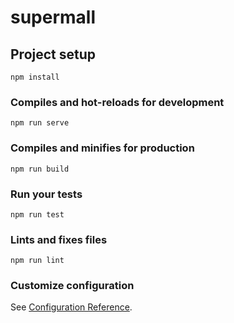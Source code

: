 # supermall

## Project setup
```
npm install
```

### Compiles and hot-reloads for development
```
npm run serve
```

### Compiles and minifies for production
```
npm run build
```

### Run your tests
```
npm run test
```

### Lints and fixes files
```
npm run lint
```

### Customize configuration
See [Configuration Reference](https://cli.vuejs.org/config/).


<!-- 新项目 -->

<!-- 1.划分目录结构 -->


<!-- 2.引入两个CSS文件 -->


<!-- 3.vue.config.js和editorconfig -->


<!-- 4.tabbar引入和项目模块划分 路由映射 -->


<!-- 5.首页导航栏的封装和使用 -->


<!-- 5.请求首页的多个数据 -->


<!-- 6.轮播图的展示 -->